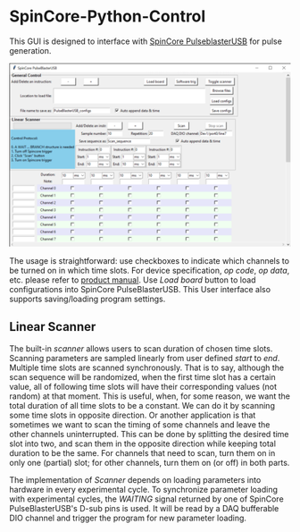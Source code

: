# SpinCore-Python-Control

This GUI is designed to interface with [SpinCore PulseblasterUSB](https://www.spincore.com/products/PulseBlasterUSB/) for pulse generation.

![screenshot](screenshot.png)

The usage is straightforward: use checkboxes to indicate which channels to be turned on in which time slots. For device specification, _op code_, _op data_, etc. please refer to [product manual](http://www.spincore.com/CD/PulseBlasterUSB/v2/PulseBlasterUSB_v2_manual.pdf). Use _Load board_ button to load configurations into SpinCore PulseBlasterUSB. This User interface also supports saving/loading program settings.

## Linear Scanner
The built-in _scanner_ allows users to scan duration of chosen time slots. Scanning parameters are sampled linearly from user defined _start_ to _end_. Multiple time slots are scanned synchronously. That is to say, although the scan sequence will be randomized, when the first time slot has a certain value, all of following time slots will have their corresponding values (not random) at that moment. This is useful, when, for some reason, we want the total duration of all time slots to be a constant.  We can do it by scanning some time slots in opposite direction. Or another application is that sometimes we want to scan the timing of some channels and leave the other channels uninterrupted. This can be done by splitting the desired time slot into two, and scan them in the opposite direction while keeping total duration to be the same. For channels that need to scan, turn them on in only one (partial) slot; for other channels, turn them on (or off) in both parts.   

The implementation of _Scanner_ depends on loading parameters into hardware in every experimental cycle. To synchronize parameter loading with experimental cycles, the _WAITING_ signal returned by one of SpinCore PulseBlasterUSB's D-sub pins is used. It will be read by a DAQ bufferable DIO channel and trigger the program for new parameter loading. 
